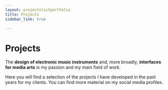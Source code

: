 ```yaml
---
layout: projectslistportfolio
title: Projects
sidebar_link: true

---
```



 <h1> Projects </h1>


<p>
The <b>design of electronic music instruments</b> and, more broadly, <b>interfaces for media arts</b> is my passion and my main field of work.</p>
<p>
Here you will find a selection of the projects I have developed in the past years for my clients. You can find more material on my social media profiles.
</p>





